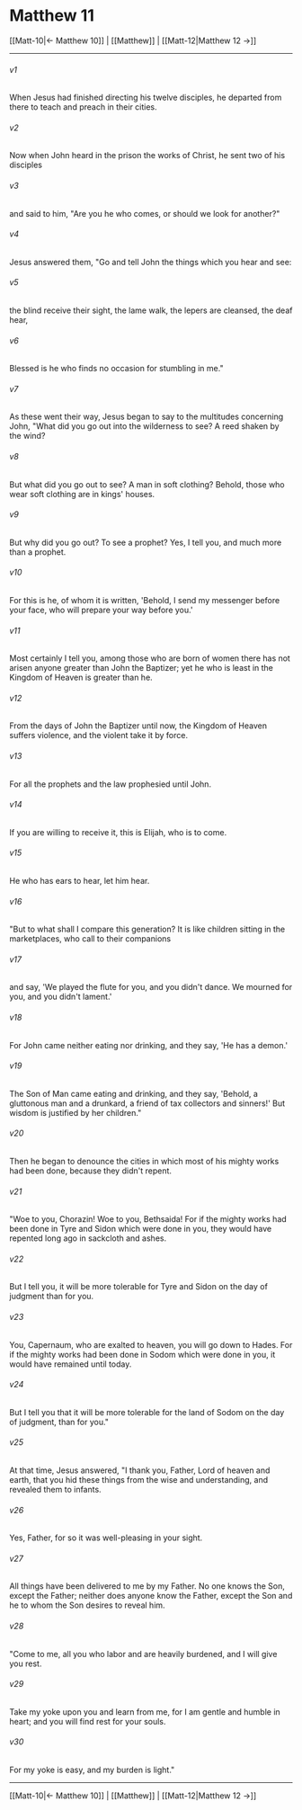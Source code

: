 # Matthew 11

[[Matt-10|← Matthew 10]] | [[Matthew]] | [[Matt-12|Matthew 12 →]]
***



###### v1 
When Jesus had finished directing his twelve disciples, he departed from there to teach and preach in their cities. 

###### v2 
Now when John heard in the prison the works of Christ, he sent two of his disciples 

###### v3 
and said to him, "Are you he who comes, or should we look for another?" 

###### v4 
Jesus answered them, "Go and tell John the things which you hear and see: 

###### v5 
the blind receive their sight, the lame walk, the lepers are cleansed, the deaf hear, 

###### v6 
Blessed is he who finds no occasion for stumbling in me." 

###### v7 
As these went their way, Jesus began to say to the multitudes concerning John, "What did you go out into the wilderness to see? A reed shaken by the wind? 

###### v8 
But what did you go out to see? A man in soft clothing? Behold, those who wear soft clothing are in kings' houses. 

###### v9 
But why did you go out? To see a prophet? Yes, I tell you, and much more than a prophet. 

###### v10 
For this is he, of whom it is written, 'Behold, I send my messenger before your face, who will prepare your way before you.' 

###### v11 
Most certainly I tell you, among those who are born of women there has not arisen anyone greater than John the Baptizer; yet he who is least in the Kingdom of Heaven is greater than he. 

###### v12 
From the days of John the Baptizer until now, the Kingdom of Heaven suffers violence, and the violent take it by force. 

###### v13 
For all the prophets and the law prophesied until John. 

###### v14 
If you are willing to receive it, this is Elijah, who is to come. 

###### v15 
He who has ears to hear, let him hear. 

###### v16 
"But to what shall I compare this generation? It is like children sitting in the marketplaces, who call to their companions 

###### v17 
and say, 'We played the flute for you, and you didn't dance. We mourned for you, and you didn't lament.' 

###### v18 
For John came neither eating nor drinking, and they say, 'He has a demon.' 

###### v19 
The Son of Man came eating and drinking, and they say, 'Behold, a gluttonous man and a drunkard, a friend of tax collectors and sinners!' But wisdom is justified by her children." 

###### v20 
Then he began to denounce the cities in which most of his mighty works had been done, because they didn't repent. 

###### v21 
"Woe to you, Chorazin! Woe to you, Bethsaida! For if the mighty works had been done in Tyre and Sidon which were done in you, they would have repented long ago in sackcloth and ashes. 

###### v22 
But I tell you, it will be more tolerable for Tyre and Sidon on the day of judgment than for you. 

###### v23 
You, Capernaum, who are exalted to heaven, you will go down to Hades. For if the mighty works had been done in Sodom which were done in you, it would have remained until today. 

###### v24 
But I tell you that it will be more tolerable for the land of Sodom on the day of judgment, than for you." 

###### v25 
At that time, Jesus answered, "I thank you, Father, Lord of heaven and earth, that you hid these things from the wise and understanding, and revealed them to infants. 

###### v26 
Yes, Father, for so it was well-pleasing in your sight. 

###### v27 
All things have been delivered to me by my Father. No one knows the Son, except the Father; neither does anyone know the Father, except the Son and he to whom the Son desires to reveal him. 

###### v28 
"Come to me, all you who labor and are heavily burdened, and I will give you rest. 

###### v29 
Take my yoke upon you and learn from me, for I am gentle and humble in heart; and you will find rest for your souls. 

###### v30 
For my yoke is easy, and my burden is light."

***
[[Matt-10|← Matthew 10]] | [[Matthew]] | [[Matt-12|Matthew 12 →]]
